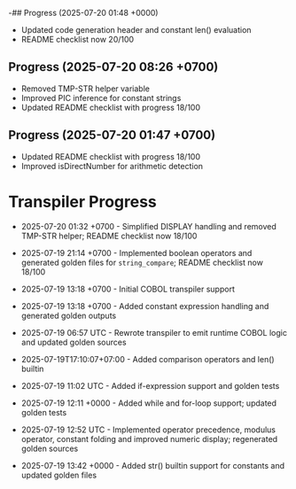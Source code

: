 -## Progress (2025-07-20 01:48 +0000)
- Updated code generation header and constant len() evaluation
- README checklist now 20/100

## Progress (2025-07-20 08:26 +0700)
- Removed TMP-STR helper variable
- Improved PIC inference for constant strings
- Updated README checklist with progress 18/100

## Progress (2025-07-20 01:47 +0700)
- Updated README checklist with progress 18/100
- Improved isDirectNumber for arithmetic detection


# Transpiler Progress

- 2025-07-20 01:32 +0700 - Simplified DISPLAY handling and removed TMP-STR helper; README checklist now 18/100
- 2025-07-19 21:14 +0700 - Implemented boolean operators and generated golden files for `string_compare`; README checklist now 18/100

- 2025-07-19 13:18 +0700 - Initial COBOL transpiler support
- 2025-07-19 13:18 +0700 - Added constant expression handling and generated golden outputs
- 2025-07-19 06:57 UTC - Rewrote transpiler to emit runtime COBOL logic and updated golden sources
- 2025-07-19T17:10:07+07:00 - Added comparison operators and len() builtin
- 2025-07-19 11:02 UTC - Added if-expression support and golden tests
- 2025-07-19 12:11 +0000 - Added while and for-loop support; updated golden tests
- 2025-07-19 12:52 UTC - Implemented operator precedence, modulus operator, constant folding and improved numeric display; regenerated golden sources
- 2025-07-19 13:42 +0000 - Added str() builtin support for constants and updated golden files
